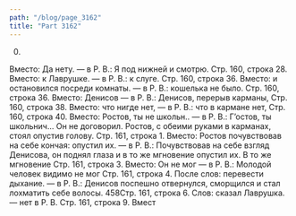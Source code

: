 ```yaml
---
path: "/blog/page_3162"
title: "Part 3162"
---
```


0.
Вместо: Да нету. — в Р. В.: Я под нижней и смотрю.
Стр. 160, строка 28.
Вместо: к Лаврушке. — в Р. В.: к слуге.
Стр. 160, строка 36.
Вместо: и остановился посреди комнаты. — в Р. В.: кошелька не было.
Стр. 160, строка 36.
Вместо: Денисов — в Р. В.: Денисов, перерыв карманы,
Стр. 160, строка 38.
Вместо: что нигде нет, — в Р. В.: что в кармане нет,
Стр. 160, строка 40.
Вместо: Ростов, ты не школьн.. — в Р. В.: Г’остов, ты школьнич...
Он не договорил. Ростов, с обеими руками в карманах, стоял опустив голову.
Стр. 161, строка 1.
Вместо: Ростов почувствовав на себе кончая: опустил их. — в Р. В.: Почувствовав на себе взгляд Денисова, он поднял глаза и в то же мгновение опустил их. В то же мгновение
Стр. 161, строка 3.
Вместо: Он не мог — в Р. В.: Молодой человек видимо не мог
Стр. 161, строка 4.
После слов: перевести дыхание. — в Р. В.: Денисов поспешно отвернулся, сморщился и стал лохматить себе волосы.
458Стр. 161, строка 6.
Слов: сказал Лаврушка. — нет в Р. В.
Стр. 161, строка 9.
Вмест
